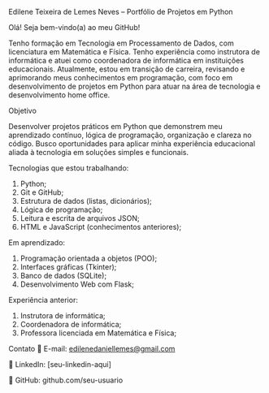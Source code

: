 Edilene Teixeira de Lemes Neves – Portfólio de Projetos em Python

Olá! Seja bem-vindo(a) ao meu GitHub! 

   Tenho formação em Tecnologia em Processamento de Dados, com licenciatura em Matemática e Física. Tenho experiência como instrutora de informática e atuei como coordenadora de informática em instituições educacionais. Atualmente, estou em transição de carreira, revisando e aprimorando meus conhecimentos em programação, com foco em desenvolvimento de projetos em Python para atuar na área de tecnologia e desenvolvimento home office.

   Objetivo
   
   Desenvolver projetos práticos em Python que demonstrem meu aprendizado contínuo, lógica de programação, organização e clareza no código. Busco oportunidades para aplicar minha experiência educacional aliada à tecnologia em soluções simples e funcionais.
   
   Tecnologias que estou trabalhando:
   
   1) Python;
   2) Git e GitHub;
   3) Estrutura de dados (listas, dicionários);
   4) Lógica de programação;
   5) Leitura e escrita de arquivos JSON;
   6) HTML e JavaScript (conhecimentos anteriores);

Em aprendizado:

1) Programação orientada a objetos (POO);
2) Interfaces gráficas (Tkinter);
3) Banco de dados (SQLite);
4) Desenvolvimento Web com Flask;

Experiência anterior:

1) Instrutora de informática;
2) Coordenadora de informática;
3) Professora licenciada em Matemática e Física;

Contato
📧 E-mail: edilenedaniellemes@gmail.com

🔗 LinkedIn: [seu-linkedin-aqui]

📂 GitHub: github.com/seu-usuario
